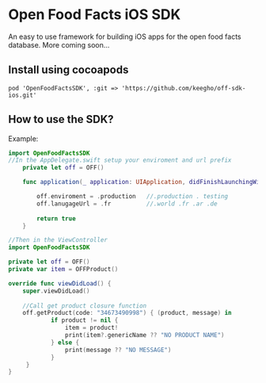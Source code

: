 # Open Food Facts iOS SDK
An easy to use framework for building iOS apps for the open food facts database.
More coming soon...
## Install using cocoapods
`pod 'OpenFoodFactsSDK', :git => 'https://github.com/keegho/off-sdk-ios.git'`
## How to use the SDK?
Example:
```swift
import OpenFoodFactsSDK
//In the AppDelegate.swift setup your enviroment and url prefix
    private let off = OFF()

    func application(_ application: UIApplication, didFinishLaunchingWithOptions launchOptions: [UIApplicationLaunchOptionsKey: Any]?) -> Bool {

        off.enviroment = .production   //.production . testing
        off.lanugageUrl = .fr          //.world .fr .ar .de
        
        return true
    }

//Then in the ViewController
import OpenFoodFactsSDK

private let off = OFF() 
private var item = OFFProduct()

override func viewDidLoad() {
    super.viewDidLoad()
    
    //Call get product closure function
    off.getProduct(code: "34673490998") { (product, message) in
            if product != nil {
                item = product!
                print(item?.genericName ?? "NO PRODUCT NAME")
            } else {
                print(message ?? "NO MESSAGE")
            }
     }
}

